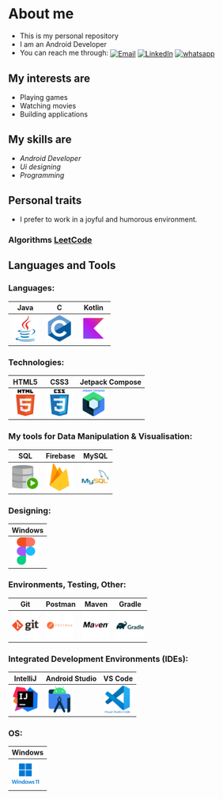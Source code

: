 # About me
- This is my personal repository
- I am an Android Developer
- You can reach me through:  <a href="mailto:rajamohanreddysura123@gmail.com" title="Email"><img alt="Email" src="https://img.shields.io/badge/Gmail-D14836?style=for-the-badge&logo=gmail&logoColor=white" height="30" align="center"/></a>   <a href="https://www.linkedin.com/in/rajamohan-reddy-sura-2076b1283"><img  alt="LinkedIn" title="LinkedIn" src="https://img.shields.io/static/v1?message=LinkedIn&logo=linkedin&label=&color=0077B5&logoColor=white&labelColor=&style=for-the-badge" height="30" align="center" /></a> <a href="https://wa.me/919032795851" title="Whatsapp">
<img alt="whatsapp"  src="https://img.shields.io/badge/WhatsApp-25D366?style=for-the-badge&logo=whatsapp&logoColor=white" height="30" align="center"/></a>
<!-- <img alt="Prtfolio"  src="https://img.shields.io/badge/website-f59042?style=for-the-badge&logo=About.me&logoColor=white" height="30" align="center"/></a> 
-->

## My interests are
- Playing games
- Watching movies
- Building applications
## My skills are
- *Android Developer*
- *Ui designing*
- *Programming*
## Personal traits
- I prefer to work in a joyful and humorous environment.
### Algorithms [LeetCode](https://leetcode.com/u/Rajamohan_Reddy_006/)
## Languages and Tools 
<div>

### Languages:
| Java | C | Kotlin |
|----------|----------|----------|
|  <img src="https://github.com/devicons/devicon/blob/master/icons/java/java-original.svg" title="Java"  alt="Java" width="55" height="55"/> |  <img src="https://github.com/devicons/devicon/blob/master/icons/c/c-original.svg" title="C"  alt="C" width="55" height="55"/> |  <img src="https://github.com/devicons/devicon/blob/master/icons/kotlin/kotlin-original.svg" title="Kotlin" alt="JavaScript" width="55" height="55"/> |

### Technologies:
| HTML5 | CSS3 | Jetpack Compose |
|----------|----------|----------|
|  <img src="https://github.com/devicons/devicon/blob/master/icons/html5/html5-original-wordmark.svg" title="HTML5"  alt="HTML5" width="55" height="55"/> |  <img src="https://github.com/devicons/devicon/blob/master/icons/css3/css3-original-wordmark.svg" title="CSS3"  alt="CSS3" width="55" height="55"/> |  <img src="https://github.com/devicons/devicon/blob/master/icons/jetpackcompose/jetpackcompose-original-wordmark.svg" title="Jetpack Compose" alt="Bootstrap" width="55" height="55"/> |


### My tools for Data Manipulation & Visualisation:

| SQL | Firebase | MySQL |
|----------|----------|----------|
<img src="https://github.com/devicons/devicon/blob/master/icons/sqldeveloper/sqldeveloper-original.svg" title="SQL" alt="SQL" width="55" height="55"/>|<img src="https://github.com/devicons/devicon/blob/master/icons/firebase/firebase-original.svg" title="Oracle" alt="Firebase" width="55" height="55"/> |<img src="https://github.com/devicons/devicon/blob/master/icons/mysql/mysql-original-wordmark.svg" title="MySQL" alt="MySQL" width="55" height="55"/>|

### Designing:

| Windows |
|----------|
| <img src="https://github.com/devicons/devicon/blob/master/icons/figma/figma-original.svg" title="Figma" alt="Windows 11" width="55" height="55"/> |
</div>

  
### Environments, Testing, Other:

| Git | Postman | Maven | Gradle |
|----------|----------| ----------| ----------|
|<img src="https://github.com/devicons/devicon/blob/master/icons/git/git-original-wordmark.svg" title="Git" alt="Git" width="55" height="55"/>|<img src="https://github.com/devicons/devicon/blob/master/icons/postman/postman-original-wordmark.svg" title="Postman" alt="Postman" width="55" height="55"/>|<img src="https://github.com/devicons/devicon/blob/master/icons/maven/maven-original-wordmark.svg" title="Maven" alt="Maven" width="55" height="55"/>|<img src="https://github.com/devicons/devicon/blob/master/icons/gradle/gradle-original-wordmark.svg" title="Gradle" alt="Gradle" width="55" height="55"/>|

### Integrated Development Environments (IDEs):

| IntelliJ |Android Studio| VS Code|
|----------|----------|-----------|
|<img src="https://github.com/devicons/devicon/blob/master/icons/intellij/intellij-original.svg" title="IntelliJ" alt="IntelliJ" width="55" height="55"/>|<img src="https://github.com/devicons/devicon/blob/master/icons/androidstudio/androidstudio-original.svg" title="Android Studio" alt="Android Studio" width="55" height="55"/>|<img src="https://github.com/devicons/devicon/blob/master/icons/vscode/vscode-original-wordmark.svg" title="Android Studio" alt="Android Studio" width="55" height="55"/>|



### OS:

| Windows |
|----------|
| <img src="https://github.com/devicons/devicon/blob/master/icons/windows11/windows11-original-wordmark.svg" title="Windows 11" alt="Windows 11" width="55" height="55"/> |
</div>

